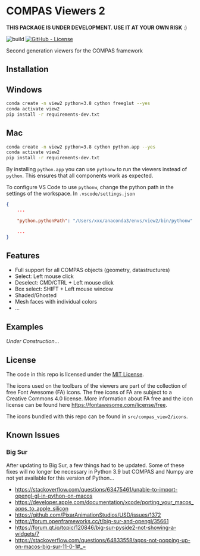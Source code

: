 # COMPAS Viewers 2

**THIS PACKAGE IS UNDER DEVELOPMENT. USE IT AT YOUR OWN RISK** :)

![build](https://github.com/compas-dev/compas_view2/workflows/build/badge.svg)
[![GitHub - License](https://img.shields.io/github/license/compas-dev/compas_view2.svg)](https://github.com/compas-dev/compas_view2)

Second generation viewers for the COMPAS framework

## Installation

## Windows

```bash
conda create -n view2 python=3.8 cython freeglut --yes
conda activate view2
pip install -r requirements-dev.txt
```

## Mac

```bash
conda create -n view2 python=3.8 cython python.app --yes
conda activate view2
pip install -r requirements-dev.txt
```

By installing `python.app` you can use `pythonw` to run the viewers instead of `python`.
This ensures that all components work as expected.

To configure VS Code to use `pythonw`, change the python path in the settings of the workspace.
In `.vscode/settings.json`

```json
{
    ...

    "python.pythonPath": "/Users/xxx/anaconda3/envs/view2/bin/pythonw"

    ...
}
```

## Features

* Full support for all COMPAS objects (geometry, datastructures)
* Select: Left mouse click
* Deselect: CMD/CTRL + Left mouse click
* Box select: SHIFT + Left mouse window
* Shaded/Ghosted
* Mesh faces with individual colors
* ...

## Examples

*Under Construction*...

## License

The code in this repo is licensed under the [MIT License](LICENCSE).

The icons used on the toolbars of the viewers are part of the collection of free Font Awesome (FA) icons.
The free icons of FA are subject to a Creative Commons 4.0 license.
More information about FA free and the icon license can be found here <https://fontawesome.com/license/free>.

The icons bundled with this repo can be found in `src/compas_view2/icons`.

## Known Issues

### Big Sur

After updating to Big Sur, a few things had to be updated.
Some of these fixes will no longer be necessary in Python 3.9
but COMPAS and Numpy are not yet available for this version of Python...

* <https://stackoverflow.com/questions/63475461/unable-to-import-opengl-gl-in-python-on-macos>
* <https://developer.apple.com/documentation/xcode/porting_your_macos_apps_to_apple_silicon>
* <https://github.com/PixarAnimationStudios/USD/issues/1372>
* <https://forum.openframeworks.cc/t/big-sur-and-opengl/35661>
* <https://forum.qt.io/topic/120846/big-sur-pyside2-not-showing-a-widgets/7>
* <https://stackoverflow.com/questions/64833558/apps-not-popping-up-on-macos-big-sur-11-0-1#_=>
